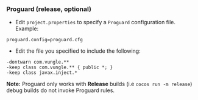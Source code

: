 ### Proguard (release, optional)
* Edit `project.properties`  to specify a `Proguard` configuration file. Example:
```
proguard.config=proguard.cfg
```

* Edit the file you specified to include the following:
```
-dontwarn com.vungle.**
-keep class com.vungle.** { public *; }
-keep class javax.inject.*
```
 __Note:__ Proguard only works with __Release__ builds (i.e `cocos run -m release`) debug builds do not invoke Proguard rules.
